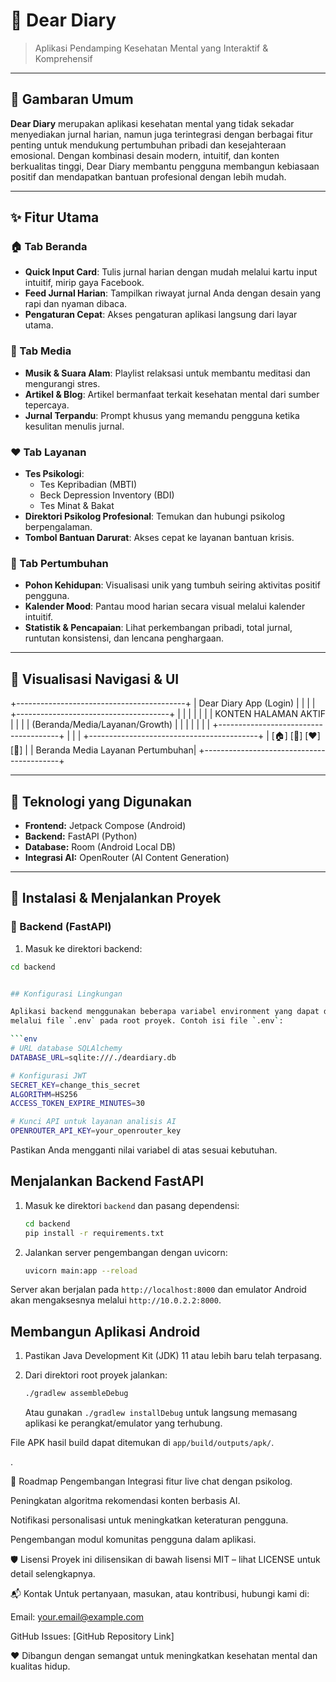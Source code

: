 # 🌿 Dear Diary
> Aplikasi Pendamping Kesehatan Mental yang Interaktif & Komprehensif

---

## 🎯 Gambaran Umum
**Dear Diary** merupakan aplikasi kesehatan mental yang tidak sekadar menyediakan jurnal harian, namun juga terintegrasi dengan berbagai fitur penting untuk mendukung pertumbuhan pribadi dan kesejahteraan emosional. Dengan kombinasi desain modern, intuitif, dan konten berkualitas tinggi, Dear Diary membantu pengguna membangun kebiasaan positif dan mendapatkan bantuan profesional dengan lebih mudah.

---

## ✨ Fitur Utama

### 🏠 Tab Beranda
- **Quick Input Card**: Tulis jurnal harian dengan mudah melalui kartu input intuitif, mirip gaya Facebook.
- **Feed Jurnal Harian**: Tampilkan riwayat jurnal Anda dengan desain yang rapi dan nyaman dibaca.
- **Pengaturan Cepat**: Akses pengaturan aplikasi langsung dari layar utama.

### 🎵 Tab Media
- **Musik & Suara Alam**: Playlist relaksasi untuk membantu meditasi dan mengurangi stres.
- **Artikel & Blog**: Artikel bermanfaat terkait kesehatan mental dari sumber tepercaya.
- **Jurnal Terpandu**: Prompt khusus yang memandu pengguna ketika kesulitan menulis jurnal.

### ❤️ Tab Layanan
- **Tes Psikologi**:
  - Tes Kepribadian (MBTI)
  - Beck Depression Inventory (BDI)
  - Tes Minat & Bakat
- **Direktori Psikolog Profesional**: Temukan dan hubungi psikolog berpengalaman.
- **Tombol Bantuan Darurat**: Akses cepat ke layanan bantuan krisis.

### 🌳 Tab Pertumbuhan
- **Pohon Kehidupan**: Visualisasi unik yang tumbuh seiring aktivitas positif pengguna.
- **Kalender Mood**: Pantau mood harian secara visual melalui kalender intuitif.
- **Statistik & Pencapaian**: Lihat perkembangan pribadi, total jurnal, runtutan konsistensi, dan lencana penghargaan.

---

## 📱 Visualisasi Navigasi & UI
+------------------------------------------+
| Dear Diary App (Login) |
| |
| +--------------------------------------+ |
| | | |
| | KONTEN HALAMAN AKTIF | |
| | (Beranda/Media/Layanan/Growth) | |
| | | |
| +--------------------------------------+ |
| |
+------------------------------------------+
| [🏠] [🎵] [❤️] [🌳] |
| Beranda Media Layanan Pertumbuhan|
+------------------------------------------+


---

## 🚧 Teknologi yang Digunakan
- **Frontend:** Jetpack Compose (Android)
- **Backend:** FastAPI (Python)
- **Database:** Room (Android Local DB)
- **Integrasi AI:** OpenRouter (AI Content Generation)

---

## 📌 Instalasi & Menjalankan Proyek

### 🔧 Backend (FastAPI)
1. Masuk ke direktori backend:
```bash
cd backend


## Konfigurasi Lingkungan

Aplikasi backend menggunakan beberapa variabel environment yang dapat didefinisikan
melalui file `.env` pada root proyek. Contoh isi file `.env`:

```env
# URL database SQLAlchemy
DATABASE_URL=sqlite:///./deardiary.db

# Konfigurasi JWT
SECRET_KEY=change_this_secret
ALGORITHM=HS256
ACCESS_TOKEN_EXPIRE_MINUTES=30

# Kunci API untuk layanan analisis AI
OPENROUTER_API_KEY=your_openrouter_key
```

Pastikan Anda mengganti nilai variabel di atas sesuai kebutuhan.

## Menjalankan Backend FastAPI

1. Masuk ke direktori `backend` dan pasang dependensi:

   ```bash
   cd backend
   pip install -r requirements.txt
   ```

2. Jalankan server pengembangan dengan uvicorn:

   ```bash
   uvicorn main:app --reload
   ```

Server akan berjalan pada `http://localhost:8000` dan emulator Android akan
mengaksesnya melalui `http://10.0.2.2:8000`.

## Membangun Aplikasi Android

1. Pastikan Java Development Kit (JDK) 11 atau lebih baru telah terpasang.
2. Dari direktori root proyek jalankan:

   ```bash
   ./gradlew assembleDebug
   ```

   Atau gunakan `./gradlew installDebug` untuk langsung memasang aplikasi ke
   perangkat/emulator yang terhubung.

File APK hasil build dapat ditemukan di `app/build/outputs/apk/`.

.

🌱 Roadmap Pengembangan
 Integrasi fitur live chat dengan psikolog.

 Peningkatan algoritma rekomendasi konten berbasis AI.

 Notifikasi personalisasi untuk meningkatkan keteraturan pengguna.

 Pengembangan modul komunitas pengguna dalam aplikasi.

🛡️ Lisensi
Proyek ini dilisensikan di bawah lisensi MIT – lihat LICENSE untuk detail selengkapnya.

📬 Kontak
Untuk pertanyaan, masukan, atau kontribusi, hubungi kami di:

Email: your.email@example.com

GitHub Issues: [GitHub Repository Link]

❤️ Dibangun dengan semangat untuk meningkatkan kesehatan mental dan kualitas hidup.

